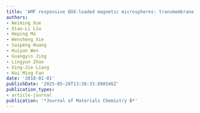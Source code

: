 ```yaml
---
title: 'AMF responsive DOX-loaded magnetic microspheres: transmembrane drug release mechanism and multimodality postsurgical treatment of breast cancer'
authors:
- Weiming Xue
- Xiao-Li Liu
- Heping Ma
- Wensheng Xie
- Saipeng Huang
- Huiyun Wen
- Guangyin Jing
- Lingyun Zhao
- Xing-Jie Liang
- Hai Ming Fan
date: '2018-01-01'
publishDate: '2025-05-26T13:36:33.898546Z'
publication_types:
- article-journal
publication: '*Journal of Materials Chemistry B*'
---
```

